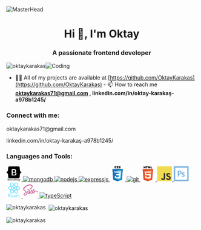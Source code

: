 ![MasterHead](https://img.freepik.com/free-vector/frontend-developer-typographic-header-website-interface-design-improvement-web-page-programming-coding-testing-it-profession-isolated-flat-vector-illustration_613284-304.jpg?w=2000)
<h1 align="center">Hi 👋, I'm Oktay</h1>
<h3 align="center">A passionate frontend developer</h3>
<img
  align="right"
  alt="Coding"
  width="400"
  src="https://i.pinimg.com/originals/e4/26/70/e426702edf874b181aced1e2fa5c6cde.gif"
/>

<p align="left">
  <img
    src="https://komarev.com/ghpvc/?username=oktaykarakas&label=Profile%20views&color=0e75b6&style=flat"
    alt="oktaykarakas"
  />
</p>

- 👨‍💻 All of my
projects are available at
[https://github.com/OktayKarakas](https://github.com/OktayKarakas) - 📫 How to
reach me **oktaykarakas71@gmail.com , linkedin.com/in/oktay-karakaş-a978b1245/**

<h3 align="left">Connect with me:</h3>
<p align="left">
  oktaykarakas71@gmail.com
</p>
<p align="left">
  linkedin.com/in/oktay-karakaş-a978b1245/
</p>

<h3 align="left">Languages and Tools:</h3>
<p align="left">
  </a>
  <a href="https://getbootstrap.com" target="_blank" rel="noreferrer">
    <img
      src="https://raw.githubusercontent.com/devicons/devicon/master/icons/bootstrap/bootstrap-plain-wordmark.svg"
      alt="bootstrap"
      width="40"
      height="40"
    />
  </a>
  <a href="" target="_blank" rel="noreferrer">
    <img
      src="https://g.foolcdn.com/art/companylogos/square/mdb.png"
      alt="mongodb"
      width="40"
      height="40"
    />
  </a>
  <a href="" target="_blank" rel="noreferrer">
    <img
      src="https://www.devteam.space/wp-content/uploads/2022/05/nodejs.jpg"
      alt="nodejs"
      width="40"
      height="40"
    />
  </a>
  <a href="" target="_blank" rel="noreferrer">
    <img
      src="https://assets.website-files.com/61ca3f775a79ec5f87fcf937/6202fcdee5ee8636a145a41b_1234.png"
      alt="expressjs"
      width="40"
      height="40"
    />
  </a>
  <a href="https://www.w3schools.com/css/" target="_blank" rel="noreferrer">
    <img
      src="https://raw.githubusercontent.com/devicons/devicon/master/icons/css3/css3-original-wordmark.svg"
      alt="css3"
      width="40"
      height="40"
    />
  </a>
  <a href="https://git-scm.com/" target="_blank" rel="noreferrer">
    <img
      src="https://www.vectorlogo.zone/logos/git-scm/git-scm-icon.svg"
      alt="git"
      width="40"
      height="40"
    />
  </a>
  <a href="https://www.w3.org/html/" target="_blank" rel="noreferrer">
    <img
      src="https://raw.githubusercontent.com/devicons/devicon/master/icons/html5/html5-original-wordmark.svg"
      alt="html5"
      width="40"
      height="40"
    />
  </a>
  <a
    href="https://developer.mozilla.org/en-US/docs/Web/JavaScript"
    target="_blank"
    rel="noreferrer"
  >
    <img
      src="https://raw.githubusercontent.com/devicons/devicon/master/icons/javascript/javascript-original.svg"
      alt="javascript"
      width="40"
      height="40"
    />
  </a>
  <a href="https://www.photoshop.com/en" target="_blank" rel="noreferrer">
    <img
      src="https://raw.githubusercontent.com/devicons/devicon/master/icons/photoshop/photoshop-line.svg"
      alt="photoshop"
      width="40"
      height="40"
    />
  </a>
  <a href="https://reactjs.org/" target="_blank" rel="noreferrer">
    <img
      src="https://raw.githubusercontent.com/devicons/devicon/master/icons/react/react-original-wordmark.svg"
      alt="react"
      width="40"
      height="40"
    />
  </a>
  <a href="https://sass-lang.com" target="_blank" rel="noreferrer">
    <img
      src="https://raw.githubusercontent.com/devicons/devicon/master/icons/sass/sass-original.svg"
      alt="sass"
      width="40"
      height="40"
    />
  </a>
  <a href="https://sass-lang.com" target="_blank" rel="noreferrer">
    <img
      src="https://miro.medium.com/max/816/1*TpbxEQy4ckB-g31PwUQPlg.png"
      alt="typeScript"
      width="40"
      height="40"
    />
  </a>
</p>

<p>
  <img
    align="left"
    src="https://github-readme-stats.vercel.app/api/top-langs?username=oktaykarakas&show_icons=true&locale=en&layout=compact"
    alt="oktaykarakas"
  />
</p>

<p>
  &nbsp;
  <img
    align="center"
    src="https://github-readme-stats.vercel.app/api?username=oktaykarakas&show_icons=true&locale=en"
    alt="oktaykarakas"
  />
</p>

<p>
  <img
    align="center"
    src="https://github-readme-streak-stats.herokuapp.com/?user=oktaykarakas&"
    alt="oktaykarakas"
  />
</p>
